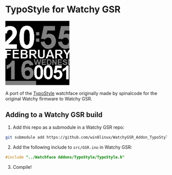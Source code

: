 # TypoStyle for Watchy GSR

![TypoStyle watchface](TypoStyle.png)

A port of the [TypoStyle](https://github.com/spinalcode/TypoStyle) watchface originally made by spinalcode for the original Watchy firmware to Watchy GSR.

## Adding to a Watchy GSR build
1. Add this repo as a submodule in a Watchy GSR repo:
```sh
git submodule add https://github.com/win8linux/WatchyGSR_Addon_TypoStyle.git "Watchface Addons/TypoStyle"
```
2. Add the following include to `src/GSR.ino` in Watchy GSR:
```cpp
#include "../Watchface Addons/TypoStyle/TypoStyle.h"
```
3. Compile!
